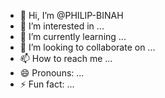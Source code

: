 - 👋 Hi, I’m @PHILIP-BINAH
- 👀 I’m interested in ...
- 🌱 I’m currently learning ...
- 💞️ I’m looking to collaborate on ...
- 📫 How to reach me ...
- 😄 Pronouns: ...
- ⚡ Fun fact: ...

<!---
PHILIP-BINAH/PHILIP-BINAH is a ✨ special ✨ repository because its `README.md` (this file) appears on your GitHub profile.
You can click the Preview link to take a look at your changes.
--->
